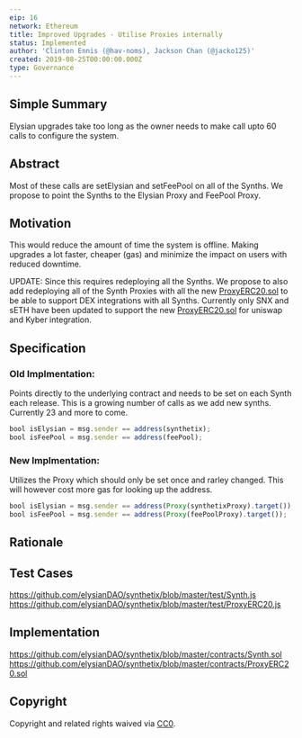 ```yaml
---
eip: 16
network: Ethereum
title: Improved Upgrades - Utilise Proxies internally
status: Implemented
author: 'Clinton Ennis (@hav-noms), Jackson Chan (@jacko125)'
created: 2019-08-25T00:00:00.000Z
type: Governance
---
```


## Simple Summary

<!--"If you can't explain it simply, you don't understand it well enough." Provide a simplified and layman-accessible explanation of the EIP.-->

Elysian upgrades take too long as the owner needs to make call upto 60 calls to configure the system.

## Abstract

<!--A short (~200 word) description of the technical issue being addressed.-->

Most of these calls are setElysian and setFeePool on all of the Synths. We propose to point the Synths to the
Elysian Proxy and FeePool Proxy.

## Motivation

<!--The motivation is critical for EIPs that want to change Elysian. It should clearly explain why the existing protocol specification is inadequate to address the problem that the EIP solves. EIP submissions without sufficient motivation may be rejected outright.-->

This would reduce the amount of time the system is offline. Making upgrades a lot faster, cheaper (gas) and minimize the impact on users with reduced downtime.

UPDATE: Since this requires redeploying all the Synths. We propose to also add redeploying all of the Synth Proxies with all the new [ProxyERC20.sol](https://github.com/elysianDAO/synthetix/blob/master/contracts/ProxyERC20.sol) to be able to support DEX integrations with all Synths. Currently only SNX and sETH have been updated to support the new [ProxyERC20.sol](https://github.com/elysianDAO/synthetix/blob/master/contracts/ProxyERC20.sol) for uniswap and Kyber integration. 

## Specification

<!--The technical specification should describe the syntax and semantics of any new feature.-->

### Old Implmentation:
Points directly to the underlying contract and needs to be set on each Synth each release. This is a growing number of calls as we add new synths. Currently 23 and more to come.

```javascript
bool isElysian = msg.sender == address(synthetix);
bool isFeePool = msg.sender == address(feePool);
```

### New Implmentation:
Utilizes the Proxy which should only be set once and rarley changed. This will however cost more gas for looking up the address.

```javascript
bool isElysian = msg.sender == address(Proxy(synthetixProxy).target());
bool isFeePool = msg.sender == address(Proxy(feePoolProxy).target());
```
      
## Rationale

<!--The rationale fleshes out the specification by describing what motivated the design and why particular design decisions were made. It should describe alternate designs that were considered and related work, e.g. how the feature is supported in other languages. The rationale may also provide evidence of consensus within the community, and should discuss important objections or concerns raised during discussion.-->

## Test Cases

<!--Test cases for an implementation are mandatory for EIPs but can be included with the implementation..-->

https://github.com/elysianDAO/synthetix/blob/master/test/Synth.js
https://github.com/elysianDAO/synthetix/blob/master/test/ProxyERC20.js

## Implementation

<!--The implementations must be completed before any EIP is given status "Implemented", but it need not be completed before the EIP is "Approved". While there is merit to the approach of reaching consensus on the specification and rationale before writing code, the principle of "rough consensus and running code" is still useful when it comes to resolving many discussions of API details.-->

https://github.com/elysianDAO/synthetix/blob/master/contracts/Synth.sol
https://github.com/elysianDAO/synthetix/blob/master/contracts/ProxyERC20.sol

## Copyright

Copyright and related rights waived via [CC0](https://creativecommons.org/publicdomain/zero/1.0/).